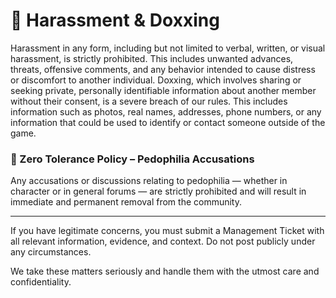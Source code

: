 # 🚫 Harassment & Doxxing

Harassment in any form, including but not limited to verbal, written, or visual harassment, is strictly prohibited. This includes unwanted advances, threats, offensive comments, and any behavior intended to cause distress or discomfort to another individual. Doxxing, which involves sharing or seeking private, personally identifiable information about another member without their consent, is a severe breach of our rules. This includes information such as photos, real names, addresses, phone numbers, or any information that could be used to identify or contact someone outside of the game.

### 🚫 Zero Tolerance Policy – Pedophilia Accusations

Any accusations or discussions relating to pedophilia — whether in character or in general forums — are strictly prohibited and will result in immediate and permanent removal from the community.

---
If you have legitimate concerns, you must submit a Management Ticket with all relevant information, evidence, and context. Do not post publicly under any circumstances.

We take these matters seriously and handle them with the utmost care and confidentiality.
